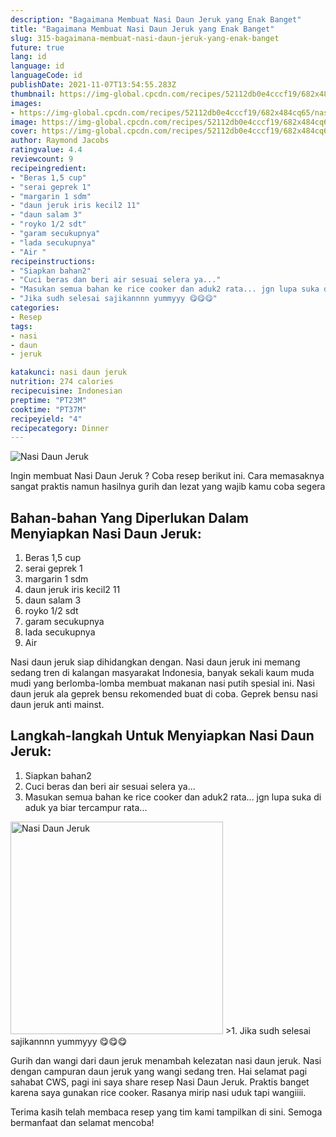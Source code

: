 ```yaml
---
description: "Bagaimana Membuat Nasi Daun Jeruk yang Enak Banget"
title: "Bagaimana Membuat Nasi Daun Jeruk yang Enak Banget"
slug: 315-bagaimana-membuat-nasi-daun-jeruk-yang-enak-banget
future: true
lang: id
language: id
languageCode: id
publishDate: 2021-11-07T13:54:55.283Z 
thumbnail: https://img-global.cpcdn.com/recipes/52112db0e4cccf19/682x484cq65/nasi-daun-jeruk-foto-resep-utama.png
images:
- https://img-global.cpcdn.com/recipes/52112db0e4cccf19/682x484cq65/nasi-daun-jeruk-foto-resep-utama.png
image: https://img-global.cpcdn.com/recipes/52112db0e4cccf19/682x484cq65/nasi-daun-jeruk-foto-resep-utama.png
cover: https://img-global.cpcdn.com/recipes/52112db0e4cccf19/682x484cq65/nasi-daun-jeruk-foto-resep-utama.png
author: Raymond Jacobs
ratingvalue: 4.4
reviewcount: 9
recipeingredient:
- "Beras 1,5 cup"
- "serai geprek 1"
- "margarin 1 sdm"
- "daun jeruk iris kecil2 11"
- "daun salam 3"
- "royko 1/2 sdt"
- "garam secukupnya"
- "lada secukupnya"
- "Air "
recipeinstructions:
- "Siapkan bahan2"
- "Cuci beras dan beri air sesuai selera ya..."
- "Masukan semua bahan ke rice cooker dan aduk2 rata... jgn lupa suka di aduk ya biar tercampur rata..."
- "Jika sudh selesai sajikannnn yummyyy 😋😋😋"
categories:
- Resep
tags:
- nasi
- daun
- jeruk

katakunci: nasi daun jeruk 
nutrition: 274 calories
recipecuisine: Indonesian
preptime: "PT23M"
cooktime: "PT37M"
recipeyield: "4"
recipecategory: Dinner
---
```



![Nasi Daun Jeruk](https://img-global.cpcdn.com/recipes/52112db0e4cccf19/682x484cq65/nasi-daun-jeruk-foto-resep-utama.png)

Ingin membuat Nasi Daun Jeruk ? Coba resep berikut ini. Cara memasaknya sangat praktis namun hasilnya gurih dan lezat yang wajib kamu coba segera

<!--inarticleads1-->

## Bahan-bahan Yang Diperlukan Dalam Menyiapkan Nasi Daun Jeruk:

1. Beras 1,5 cup
1. serai geprek 1
1. margarin 1 sdm
1. daun jeruk iris kecil2 11
1. daun salam 3
1. royko 1/2 sdt
1. garam secukupnya
1. lada secukupnya
1. Air 

Nasi daun jeruk siap dihidangkan dengan. Nasi daun jeruk ini memang sedang tren di kalangan masyarakat Indonesia, banyak sekali kaum muda mudi yang berlomba-lomba membuat makanan nasi putih spesial ini. Nasi daun jeruk ala geprek bensu rekomended buat di coba. Geprek bensu nasi daun jeruk anti mainst. 

<!--inarticleads2-->

## Langkah-langkah Untuk Menyiapkan Nasi Daun Jeruk:

1. Siapkan bahan2
1. Cuci beras dan beri air sesuai selera ya...
1. Masukan semua bahan ke rice cooker dan aduk2 rata... jgn lupa suka di aduk ya biar tercampur rata...
<img class="lazyload" data-src="https://img-global.cpcdn.com/steps/acc02986e582225d/160x128cq70/nasi-daun-jeruk-langkah-memasak-3-foto.png" alt="Nasi Daun Jeruk" width="340" height="340">
>1. Jika sudh selesai sajikannnn yummyyy 😋😋😋


Gurih dan wangi dari daun jeruk menambah kelezatan nasi daun jeruk. Nasi dengan campuran daun jeruk yang wangi sedang tren. Hai selamat pagi sahabat CWS, pagi ini saya share resep Nasi Daun Jeruk. Praktis banget karena saya gunakan rice cooker. Rasanya mirip nasi uduk tapi wangiiii. 

Terima kasih telah membaca resep yang tim kami tampilkan di sini. Semoga bermanfaat dan selamat mencoba!
